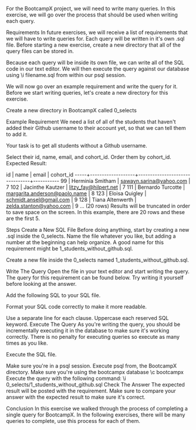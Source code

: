 For the BootcampX project, we will need to write many queries. In this exercise, we will go over the process that should be used when writing each query.

Requirements
In future exercises, we will receive a list of requirements that we will have to write queries for. Each query will be written in it's own .sql file. Before starting a new exercise, create a new directory that all of the query files can be stored in.

Because each query will be inside its own file, we can write all of the SQL code in our text editor. We will then execute the query against our database using \i filename.sql from within our psql session.

We will now go over an example requirement and write the query for it. Before we start writing queries, let's create a new directory for this exercise.

Create a new directory in BootcampX called 0_selects

Example Requirement
We need a list of all of the students that haven't added their Github username to their account yet, so that we can tell them to add it.

Your task is to get all students without a Github username.

Select their id, name, email, and cohort_id.
Order them by cohort_id.
Expected Result:

 id  |       name        |             email              | cohort_id 
-----+-------------------+--------------------------------+-----------
  99 | Herminia Smitham  | sawayn.sarina@yahoo.com        |         7
 102 | Jacinthe Kautzer  | litzy_fay@hilpert.net          |         7
 111 | Bernardo Turcotte | margarita.anderson@paolo.name  |         8
 123 | Eloisa Quigley    | schmidt.ansel@gmail.com        |         9
 128 | Tiana Altenwerth  | zelda.stanton@yahoo.com        |         9
...
(20 rows)
Results will be truncated in order to save space on the screen. In this example, there are 20 rows and these are the first 5.

Steps
Create a New SQL File
Before doing anything, start by creating a new .sql inside the 0_selects. Name the file whatever you like, but adding a number at the beginning can help organize. A good name for this requirement might be 1_students_without_github.sql.

Create a new file inside the 0_selects named 1_students_without_github.sql.

Write The Query
Open the file in your text editor and start writing the query. The query for this requirement can be found below. Try writing it yourself before looking at the answer.

Add the following SQL to your SQL file.

Format your SQL code correctly to make it more readable.

Use a separate line for each clause.
Uppercase each reserved SQL keyword.
Execute The Query
As you're writing the query, you should be incrementally executing it in the database to make sure it's working correctly. There is no penalty for executing queries so execute as many times as you like.

Execute the SQL file.

Make sure you're in a psql session.
Execute psql from, the BootcampX directory.
Make sure you're using the bootcampx database \c bootcampx
Execute the query with the following command:
\i 0_selects/1_students_without_github.sql
Check The Answer
The expected result will be posted with the requirement. Make sure to compare your answer with the expected result to make sure it's correct.

Conclusion
In this exercise we walked through the process of completing a single query for BootcampX. In the following exercises, there will be many queries to complete, use this process for each of them.

